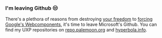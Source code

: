 ### I'm leaving Github 😒

There's a plethora of reasons from destroying [your freedom](https://www.fsf.org/blogs/licensing/do-githubs-updated-terms-of-service-conflict-with-copyleft) to [forcing Google's Webcomponents](https://forum.palemoon.org/viewtopic.php?p=202146#p202146),
it's time to leave Microsoft's Github. You can find my UXP repositories on [repo.palemoon.org](https://repo.palemoon.org/explore/repos) and [hyperbola.info](https://git.hyperbola.info:50100/).
